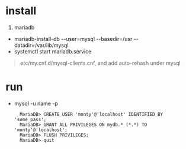 # install 

1. mariadb
  - mariadb-install-db --user=mysql --basedir=/usr --datadir=/var/lib/mysql
  - systemctl start mariadb.service

> etc/my.cnf.d/mysql-clients.cnf, and add auto-rehash under mysql

# run

- mysql -u name -p

        MariaDB> CREATE USER 'monty'@'localhost' IDENTIFIED BY 'some_pass';
        MariaDB> GRANT ALL PRIVILEGES ON mydb.* (*.*) TO 'monty'@'localhost';
        MariaDB> FLUSH PRIVILEGES;
        MariaDB> quit


